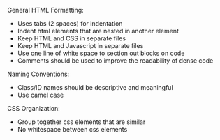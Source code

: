 General HTML Formatting:
- Uses tabs (2 spaces) for indentation
- Indent html elements that are nested in another element
- Keep HTML and CSS in separate files
- Keep HTML and Javascript in separate files
- Use one line of white space to section out blocks on code
- Comments should be used to improve the readability of dense code

Naming Conventions:
- Class/ID names should be descriptive and meaningful
- Use camel case

CSS Organization:
- Group together css elements that are similar
- No whitespace between css elements
